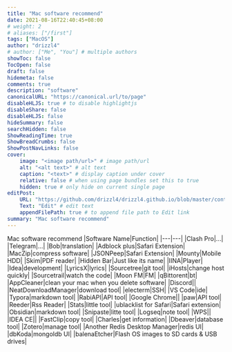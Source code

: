 ```yaml
---
title: "Mac software recommend"
date: 2021-08-16T22:40:45+08:00
# weight: 2
# aliases: ["/first"]
tags: ["MacOS"]
author: "drizzl4"
# author: ["Me", "You"] # multiple authors
showToc: false
TocOpen: false
draft: false
hidemeta: false
comments: true
description: "software"
canonicalURL: "https://canonical.url/to/page"
disableHLJS: true # to disable highlightjs
disableShare: false
disableHLJS: false
hideSummary: false
searchHidden: false
ShowReadingTime: true
ShowBreadCrumbs: false
ShowPostNavLinks: false
cover:
    image: "<image path/url>" # image path/url
    alt: "<alt text>" # alt text
    caption: "<text>" # display caption under cover
    relative: false # when using page bundles set this to true
    hidden: true # only hide on current single page
editPost:
    URL: "https://github.com/drizzl4/drizzl4.github.io/blob/master/content"
    Text: "Edit" # edit text
    appendFilePath: true # to append file path to Edit link
summary: "Mac software recommend"
---
```

Mac software recommend
|Software Name|Function|
|---|---|
|Clash Pro|...|
|Telegram|...|
|Bob|translation|
|Adblock plus|Safari Extension|
|MacZip|compress software|
|JSONPeep|Safari Extension|
|Mounty|Mobile HDD|
|Skim|PDF reader|
|Hidden Bar|Just like its name|
|IINA|Player|
|Idea|development|
|LyricsX|lyrics|
|Sourcetree|git tool|
|iHosts|change host quickly|
|Sourcetrail|watch the code|
|Moon FM|FM|
|qBittorent|bt|
|AppCleaner|clean your mac when you delete software|
|Discord||
|NeatDownloadManager|download tool|
|electerm|SSH|
|VS Code|ide|
|Typora|markdown tool|
|RabiAPI|API tool|
|Google Chrome||
|paw|API tool|
|Reeder|Rss Reader|
|Stats|little tool|
|ublacklist for Safari|Safari extension|
|Obsidian|markdown tool|
|Snipaste|litte tool|
|Logseq|note tool|
|WPS||
|IDEA CE||
|FastClip|copy tool|
|Charles|get information|
|Dbeaver|database tool|
|Zotero|manage tool|
|Another Redis Desktop Manager|redis UI|
|dbKoda|mongoldb UI|
|balenaEtcher|Flash OS images to SD cards & USB drives|

